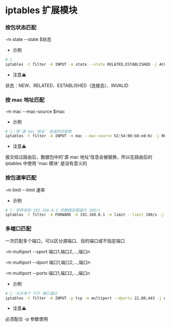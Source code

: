 # iptables 扩展模块


### 按包状态匹配

-m state --state $状态

* 示例

```bash
# 🌰
iptables -t filter -A INPUT -m state --state RELATED,ESTABLISHED -j ACCEPT
```

* 注意⚠️

状态：NEW、RELATED、ESTABLISHED（连接态）、INVALID


### 按 mac 地址匹配

-m mac --mac-source $mac

* 示例

```bash
# 🌰：将'源 mac 地址' 发送的包拒绝
iptables -t filter -A INPUT -m mac --mac-source 52:54:00:b8:e8:6c -j REJECT
```

* 注意⚠️

报文经过路由后，数据包中的'源 mac 地址'信息会被替换，所以在路由后的 iptables 中使用 'mac 模块' 是没有意义的


### 按包速率匹配

-m limit --limit 速率

* 示例

```bash
# 🌰：将转发到 192.168.0.1 的数据包限速为 100/s
iptables -t filter -A FORWARD -d 192.168.0.1 -m limit --limit 100/s -j DROP
```


### 多端口匹配

一次匹配多个端口，可以区分源端口、目的端口或不指定端口

-m multiport --sport 端口1,端口2,...,端口n

-m multiport --dport 端口1,端口2,...,端口n

-m multiport --ports 端口1,端口2,...,端口n

* 示例

```bash
# 🌰：允许多个 TCP 端口通过
iptables -t filter -A INPUT -p tcp -m multiport --dports 22,80,443 -j ACCEPT
```

* 注意⚠️

必须配合 -p 参数使用
